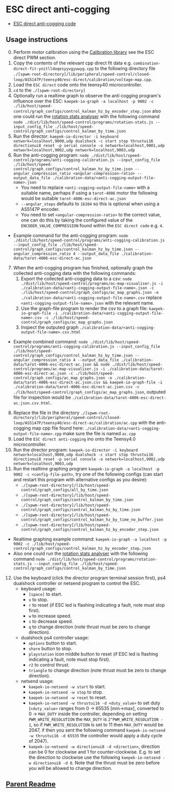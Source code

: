 # ESC direct anti-cogging

- [ESC direct anti-cogging code](./esc-direct-ac.ino)

## Usage instructions

0. Perform motor calibration using the [Calibration library](https://github.com/kaepek/calibration/blob/main/README.md#dpwm-procedure) see the ESC direct PWM section.
1. Copy the contents of the relevant cpp direct fit data e.g. `combination-direct-fit-ynitlldoqesyyvgyuwyg.cpp` to the following directory file `./[spwm-root-directory]/lib/peripheral/speed-control/closed-loop/AS5147P/teensy40/esc-direct/calibration/voltage-map.cpp`.
2. Load the `ESC direct` code onto the teensy40 microcontroller.
3. `cd` to the `./[spwm-root-directory]`
4. Optionally run a realtime graph to observe the anti cogging program's influence over the ESC: `kaepek-io-graph -a localhost -p 9002 -c ./lib/host/speed-control/graph_configs/control_kalman_hz_by_encoder_step.json` also one could run the [rotation stats analyser](../README.md#rotation-stats-analyser) with the following command `node ./dist/lib/host/speed-control/programs/rotation-stats.js --input_config_file ./lib/host/speed-control/graph_configs/control_kalman_by_time.json`
5. Run the director: `kaepek-io-director -i keyboard network=localhost,9000,udp dualshock -c start stop thrustui16 directionui8 reset -p serial console -o network=localhost,9001,udp network=localhost,9002,udp network=localhost,9003,udp`
6. Run the anti-cogging program: `node ./dist/lib/host/speed-control/programs/anti-cogging-calibration.js --input_config_file ./lib/host/speed-control/graph_configs/control_kalman_hz_by_time.json --angular_compression_ratio <angular-compression-ratio> --output_data_file ./calibration-data/<anti-cogging-output-file-name>.json`
    - You need to replace `<anti-cogging-output-file-name>` with a suitable name, perhaps if using a `tarot-4006` motor the following would be suitable `tarot-4006-esc-direct-ac.json`
    - `--angular_steps` defaults to `16384` so this is optional when using a AS5147P encoder.
    - You need to set `<angular-compression-ratio>` to the correct value, one can do this by taking the configured value of the `ENCODER_VALUE_COMPRESSION` found within the `ESC direct code` e.g. `4`.
- Example command for the anti-cogging program: `node ./dist/lib/host/speed-control/programs/anti-cogging-calibration.js --input_config_file ./lib/host/speed-control/graph_configs/control_kalman_hz_by_time.json --angular_compression_ratio 4 --output_data_file ./calibration-data/tarot-4006-esc-direct-ac.json`
7. When the anti-cogging program has finished, optionally graph the collected anti-cogging data with the following commands:
    1. Export the collected anti-cogging data to a csv: `node ./dist/lib/host/speed-control/programs/ac-map-visualiser.js -i ./calibration-data/<anti-cogging-output-file-name>.json -c ./lib/host/speed-control/graph_configs/ac_map_graphs.json -o ./calibration-data/<anti-cogging-output-file-name>.csv` replace `<anti-cogging-output-file-name>.json` with the relevant name.
    2. Use the graph-file program to render the csv to a graph file: `kaepek-io-graph-file -i ./calibration-data/<anti-cogging-output-file-name>.csv -c ./lib/host/speed-control/graph_configs/ac_map_graphs.json`
    3. Inspect the outputed graph `./calibration-data/<anti-cogging-output-file-name>.csv.html`
- Example combined command: `node ./dist/lib/host/speed-control/programs/anti-cogging-calibration.js --input_config_file ./lib/host/speed-control/graph_configs/control_kalman_hz_by_time.json --angular_compression_ratio 4 --output_data_file ./calibration-data/tarot-4006-esc-direct-ac.json && node ./dist/lib/host/speed-control/programs/ac-map-visualiser.js -i ./calibration-data/tarot-4006-esc-direct-ac.json -c ./lib/host/speed-control/graph_configs/ac_map_graphs.json -o ./calibration-data/tarot-4006-esc-direct-ac.json.csv && kaepek-io-graph-file -i ./calibration-data/tarot-4006-esc-direct-ac.json.csv -c ./lib/host/speed-control/graph_configs/ac_map_graphs.json`, outputed file for inspection would be `./calibration-data/tarot-4006-esc-direct-ac.json.csv.html`.
8. Replace the file in the directory `./[spwm-root-directory]/lib/peripheral/speed-control/closed-loop/AS5147P/teensy40/esc-direct-ac/calibration/ac.cpp` with the anti-cogging map cpp file found here: `./calibration-data/<anti-cogging-output-file-name>.cpp` make sure the file is named `ac.cpp`
9. Load the `ESC direct anti-cogging` ino onto the Teensy4.0 microcontroller.
10. Run the director program: `kaepek-io-director -i keyboard network=localhost,9000,udp dualshock -c start stop thrustui16 directionui8 reset -p serial console -o network=localhost,9002,udp network=localhost,9003,udp`
11. Run the realtime graphing program `kaepek-io-graph -a localhost -p 9002 -c <config-file-path>`, try one of the following configs (can start and restart this program with alternative configs as you desire):
    - `./[spwm-root-directory]/lib/host/speed-control/graph_configs/all_by_time.json`
    - `./[spwm-root-directory]/lib/host/speed-control/graph_configs/control_kalman_by_time.json`
    - `./[spwm-root-directory]/lib/host/speed-control/graph_configs/control_kalman_hz_by_time.json`
    - `./[spwm-root-directory]/lib/host/speed-control/graph_configs/control_kalman_hz_by_time_no_buffer.json`
    - `./[spwm-root-directory]/lib/host/speed-control/graph_configs/control_kalman_hz_by_encoder_step.json`
- Realtime graphing example command: `kaepek-io-graph -a localhost -p 9002 -c ./lib/host/speed-control/graph_configs/control_kalman_hz_by_encoder_step.json`
- Also one could run the [rotation stats analyser](../README.md#rotation-stats-analyser) with the following command `node ./dist/lib/host/speed-control/programs/rotation-stats.js --input_config_file ./lib/host/speed-control/graph_configs/control_kalman_by_time.json`
12. Use the keyboard (click the director program terminal session first), ps4 dualshock controller or netsend program to control the ESC.
    - keyboard usage: 
        - `[space]` to start.
        - `x` to stop.
        - `r` to reset (if ESC led is flashing indicating a fault, note must stop first).
        - `w` to increase speed.
        - `s` to decrease speed.
        - `q` to change direction (note thrust must be zero to change direction).
    - dualshock ps4 controller usage: 
        - `options` button to start.
        - `share` button to stop.
        - `playstation` icon middle button to reset (if ESC led is flashing indicating a fault, note must stop first).
        - `r2` to control thrust.
        - `triangle` to change direction (note thrust must be zero to change direction).
    - netsend usage:
        - `kaepek-io-netsend -w start` to start.
        - `kaepek-io-netsend -w stop` to stop.
        - `kaepek-io-netsend -w reset` to reset.
        - `kaepek-io-netsend -w thrustui16 -d <duty_value>` to set duty (`<duty_value>` ranges from 0 -> 65535 [min->max], converted to 0 -> `MAX_DUTY` inside the controller, depending on setting `PWM_WRITE_RESOLUTION` the `MAX_DUTY` is `2^PWM_WRITE_RESOLUTION - 1`, so if `PWM_WRITE_RESOLUTION` is set to 11 then `MAX_DUTY` would be 2047, if then you sent the following command `kaepek-io-netsend -w thrustui16 -d 65535` the controller would apply a duty cycle of 2047).
        - `kaepek-io-netsend -w directionui8 -d <direction>`, direction can be 0 for clockwise and 1 for counter-clockwise. E.g. to set the direction to clockwise use the following `kaepek-io-netsend -w directionui8 -d 0`. Note that the thrust must be zero before you will be allowed to change direction.

## [Parent Readme](../README.md)